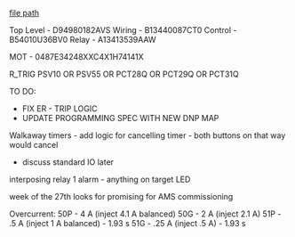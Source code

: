 
[file path](<file:///C:\Users\jnetherton\G&W Electric Co\US-PowerGridAutomation - Documents\_Lazer\116007 - Amptek BNSF>)

Top Level - D94980182AVS
Wiring - B13440087CT0
Control - B54010U36BV0
Relay - A13413539AAW

MOT - 0487E34248XXC4X1H74141X

R_TRIG PSV10 OR PSV55 OR PCT28Q OR PCT29Q OR PCT31Q

TO DO:
- FIX ER - TRIP LOGIC
- UPDATE PROGRAMMING SPEC WITH NEW DNP MAP



Walkaway timers - add logic for cancelling timer - both buttons on that way would cancel
- discuss standard IO later

interposing relay
1 alarm - anything on target LED

week of the 27th looks for promising for AMS commissioning

Overcurrent:
50P - 4 A (inject 4.1 A balanced)
50G - 2 A (inject 2.1 A)
51P - .5 A (inject 1 A balanced) - 1.93 s
51G - .25 A (inject .5 A) - 1.93 s